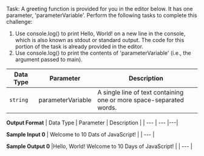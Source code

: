   Task:
A greeting function is provided for you in the editor below. It has one parameter, 'parameterVariable'. Perform the following tasks to complete this challenge:
  1. Use console.log() to print Hello, World! on a new line in the console, which is also known as stdout or standard output. The code for this portion of the task is already provided in the editor. 
  2. Use console.log() to print the contents of 'parameterVariable' (i.e., the argument passed to main).

| Data Type | Parameter | Description |
| --- | --- |---|
| ```string```  | parameterVariable | A single line of text containing one or more space-separated words.|

**Output Format**
| Data Type | Parameter | Description |
| --- | --- |---|

**Sample Input 0**
| Welcome to 10 Dats of JavaScript! |
| --- |

**Sample Output 0**
|Hello, World! Welcome to 10 Days of JavaScript! |
| --- |
